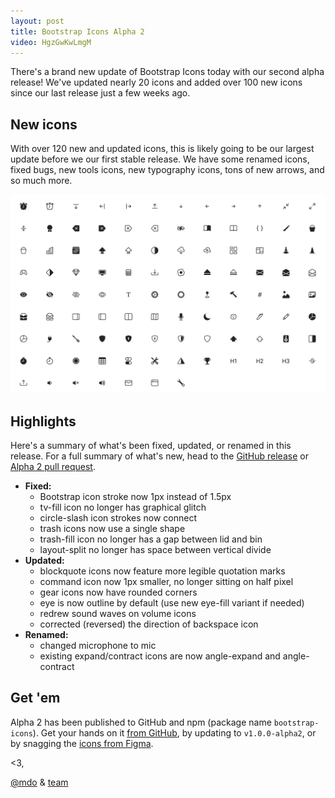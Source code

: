 ```yaml
---
layout: post
title: Bootstrap Icons Alpha 2
video: HgzGwKwLmgM
---
```


There's a brand new update of Bootstrap Icons today with our second alpha release! We've updated nearly 20 icons and added over 100 new icons since our last release just a few weeks ago.

## New icons

With over 120 new and updated icons, this is likely going to be our largest update before we our first stable release. We have some renamed icons, fixed bugs, new tools icons, new typography icons, tons of new arrows, and so much more.

[![New icons in Alpha 2](/assets/img/2019/12/bootstrap-icons-alpha2-new.png)](https://icons.getbootstrap.com/)

## Highlights

Here's a summary of what's been fixed, updated, or renamed in this release. For a full summary of what's new, head to the [GitHub release]() or [Alpha 2 pull request](https://github.com/twbs/icons/pull/78).

- **Fixed:**
  - Bootstrap icon stroke now 1px instead of 1.5px
  - tv-fill icon no longer has graphical glitch
  - circle-slash icon strokes now connect
  - trash icons now use a single shape
  - trash-fill icon no longer has a gap between lid and bin
  - layout-split no longer has space between vertical divide
- **Updated:**
  - blockquote icons now feature more legible quotation marks
  - command icon now 1px smaller, no longer sitting on half pixel
  - gear icons now have rounded corners
  - eye is now outline by default (use new eye-fill variant if needed)
  - redrew sound waves on volume icons
  - corrected (reversed) the direction of backspace icon
- **Renamed:**
  - changed microphone to mic
  - existing expand/contract icons are now angle-expand and angle-contract

## Get 'em

Alpha 2 has been published to GitHub and npm (package name `bootstrap-icons`). Get your hands on it [from GitHub](https://github.com/twbs/icons/releases), by updating to `v1.0.0-alpha2`, or by snagging the [icons from Figma](https://www.figma.com/file/0xfDVFogWu6g15bVOvBzxS/Bootstrap-Icons-v1.0.0-alpha2).

<3,<br>

[@mdo](https://github.com/mdo) & [team](https://github.com/twbs)
